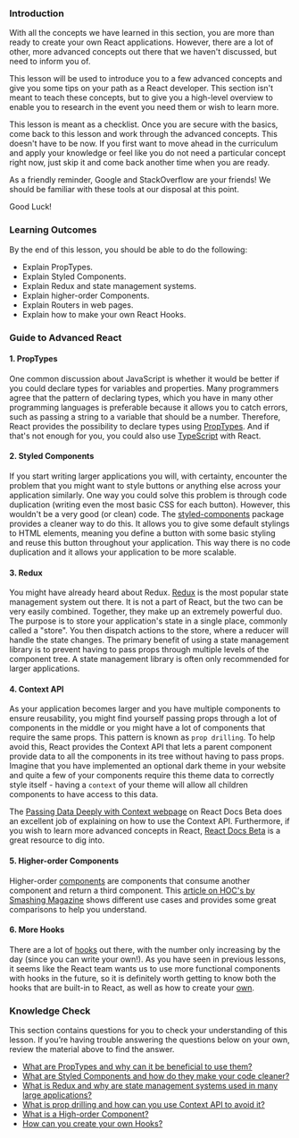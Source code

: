 ### Introduction

With all the concepts we have learned in this section, you are more than ready to create your own React applications. However, there are a lot of other, more advanced concepts out there that we haven't discussed, but need to inform you of.

This lesson will be used to introduce you to a few advanced concepts and give you some tips on your path as a React developer.
This section isn't meant to teach these concepts, but to give you a high-level overview to enable you to research in the event you need them or wish to learn more.

This lesson is meant as a checklist. Once you are secure with the basics, come back to this lesson and work through the advanced concepts. This doesn't have to be now. If you first want to move ahead in the curriculum and apply your knowledge or feel like you do not need a particular concept right now, just skip it and come back another time when you are ready.

As a friendly reminder, Google and StackOverflow are your friends! We should be familiar with these tools at our disposal at this point.

Good Luck!

### Learning Outcomes

By the end of this lesson, you should be able to do the following:

* Explain PropTypes.
* Explain Styled Components.
* Explain Redux and state management systems.
* Explain higher-order Components.
* Explain Routers in web pages.
* Explain how to make your own React Hooks.

### Guide to Advanced React

#### <span id="prop-types">1. PropTypes</span>

One common discussion about JavaScript is whether it would be better if you could declare types for variables and properties. Many programmers agree that the pattern of declaring types, which you have in many other programming languages is preferable because it allows you to catch errors, such as passing a string to a variable that should be a number. Therefore, React provides the possibility to declare types using [PropTypes](https://reactjs.org/docs/typechecking-with-proptypes.html). And if that's not enough for you, you could also use [TypeScript](https://www.typescriptlang.org/) with React.

#### <span id="styled-components">2. Styled Components</span>

If you start writing larger applications you will, with certainty, encounter the problem that you might want to style buttons or anything else across your application similarly. One way you could solve this problem is through code duplication (writing even the most basic CSS for each button). However, this wouldn't be a very good (or clean) code. The [styled-components](https://styled-components.com/docs) package provides a cleaner way to do this. It allows you to give some default stylings to HTML elements, meaning you define a button with some basic styling and reuse this button throughout your application. This way there is no code duplication and it allows your application to be more scalable.

#### <span id="redux">3. Redux</span>

You might have already heard about Redux. [Redux](https://react-redux.js.org) is the most popular state management system out there. It is not a part of React, but the two can be very easily combined. Together, they make up an extremely powerful duo. The purpose is to store your application's state in a single place, commonly called a "store". You then dispatch actions to the store, where a reducer will handle the state changes. The primary benefit of using a state management library is to prevent having to pass props through multiple levels of the component tree. A state management library is often only recommended for larger applications.

#### <span id="context-api">4. Context API</span>

As your application becomes larger and you have multiple components to ensure reusability, you might find yourself passing props through a lot of components in the middle or you might have a lot of components that require the same props. This pattern is known as `prop drilling`. To help avoid this, React provides the Context API that lets a parent component provide data to all the components in its tree without having to pass props. Imagine that you have implemented an optional dark theme in your website and quite a few of your components require this theme data to correctly style itself - having a `context` of your theme will allow all children components to have access to this data. 

The [Passing Data Deeply with Context webpage](https://beta.reactjs.org/learn/passing-data-deeply-with-context) on React Docs Beta does an excellent job of explaining on how to use the Context API. Furthermore, if you wish to learn more advanced concepts in React, [React Docs Beta](https://beta.reactjs.org/) is a great resource to dig into.

#### <span id="higher-order-components">5. Higher-order Components</span>

Higher-order [components](https://reactjs.org/docs/higher-order-components.html) are components that consume another component and return a third component. This [article on HOC's by Smashing Magazine](https://www.smashingmagazine.com/2020/06/higher-order-components-react/) shows different use cases and provides some great comparisons to help you understand.

#### <span id="more-hooks">6. More Hooks</span>

There are a lot of [hooks](https://reactjs.org/docs/hooks-reference.html) out there, with the number only increasing by the day (since you can write your own!). As you have seen in previous lessons, it seems like the React team wants us to use more functional components with hooks in the future, so it is definitely worth getting to know both the hooks that are built-in to React, as well as how to create your [own](https://reactjs.org/docs/hooks-custom.html).

### Knowledge Check

This section contains questions for you to check your understanding of this lesson. If you’re having trouble answering the questions below on your own, review the material above to find the answer.

* <a class="knowledge-check-link" href="#prop-types">What are PropTypes and why can it be beneficial to use them?</a>
* <a class="knowledge-check-link" href="#styled-components">What are Styled Components and how do they make your code cleaner?</a>
* <a class="knowledge-check-link" href="#redux">What is Redux and why are state management systems used in many large applications?</a>
* <a class="knowledge-check-link" href="#context-api">What is prop drilling and how can you use Context API to avoid it?</a>
* <a class="knowledge-check-link" href="#higher-order-components">What is a High-order Component?</a>
* <a class="knowledge-check-link" href="#more-hooks">How can you create your own Hooks?</a>